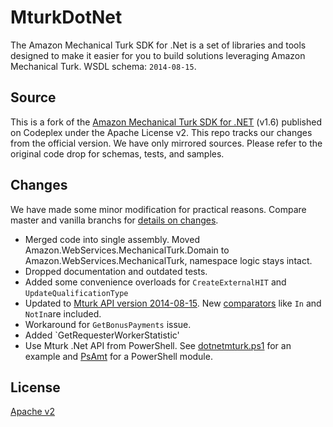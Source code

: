 # MturkDotNet

The Amazon Mechanical Turk SDK for .Net is a set of libraries and tools designed to make it easier for you to build solutions leveraging Amazon Mechanical Turk. WSDL schema: `2014-08-15`.

## Source

This is a fork of the [Amazon Mechanical Turk SDK for .NET](http://mturkdotnet.codeplex.com/) (v1.6) published on Codeplex under the Apache License v2. This repo tracks our changes from the official version. We have only mirrored sources. Please refer to the original code drop for schemas, tests, and samples.

## Changes

We have made some minor modification for practical reasons. Compare master and vanilla branchs for [details on changes](https://github.com/DeSciL/DotnetMturk/compare/vanilla...master).

- Merged code into single assembly. Moved Amazon.WebServices.MechanicalTurk.Domain to Amazon.WebServices.MechanicalTurk, namespace logic stays intact.
- Dropped documentation and outdated tests.
- Added some convenience overloads for `CreateExternalHIT` and `UpdateQualificationType`
- Updated to [Mturk API version 2014-08-15](http://docs.aws.amazon.com/AWSMechTurk/latest/AWSMturkAPI/ApiReference_WsdlLocationArticle.html). New [comparators](http://mechanicalturk.typepad.com/blog/2014/07/new-qualification-comparators-add-greater-flexibility-to-qualifications-.html) like `In` and `NotIn`are included.
- Workaround for `GetBonusPayments` issue.
- Added `GetRequesterWorkerStatistic'
- Use Mturk .Net API from PowerShell. See [dotnetmturk.ps1](https://github.com/DeSciL/DotnetMturk/blob/master/MturkDotNet.ps1) for an example and [PsAmt](https://github.com/DeSciL/PsAmt) for a PowerShell module.

## License

[Apache v2](https://github.com/DeSciL/DotnetMturk/blob/master/LICENSE)